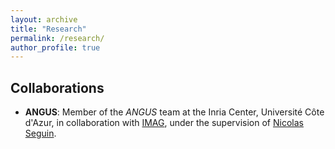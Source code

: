 ```yaml
---
layout: archive
title: "Research"
permalink: /research/
author_profile: true
---
```


## Collaborations

- **ANGUS**: Member of the *ANGUS* team at the Inria Center, Université Côte d'Azur, in collaboration with [IMAG](https://imag.umontpellier.fr), under the supervision of [Nicolas Seguin](https://seguin.perso.math.cnrs.fr).
